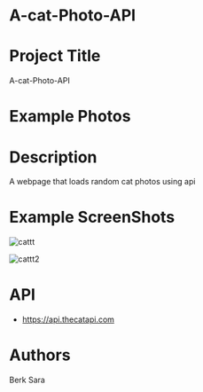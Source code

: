 # A-cat-Photo-API


# Project Title
A-cat-Photo-API 

# Example Photos

# Description
A webpage that loads random cat photos using api

# Example ScreenShots
![cattt](https://user-images.githubusercontent.com/91435139/221851699-2f6a8cc6-59cf-46ee-99ff-afe878b14fde.png)

![cattt2](https://user-images.githubusercontent.com/91435139/221851731-e7011dcf-1b8a-4176-8c47-ec0817ffc1b9.png)

# API
* https://api.thecatapi.com

# Authors
Berk Sara 
